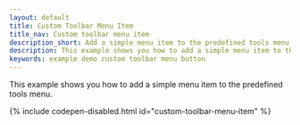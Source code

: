 ```yaml
---
layout: default
title: Custom Toolbar Menu Item
title_nav: Custom toolbar menu item
description_short: Add a simple menu item to the predefined tools menu.
description: This example shows you how to add a simple menu item to the predefined tools menu.
keywords: example demo custom toolbar menu button
---
```


This example shows you how to add a simple menu item to the predefined tools menu.

{% include codepen-disabled.html id="custom-toolbar-menu-item" %}

